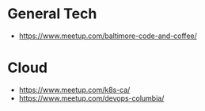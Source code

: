 # General Tech
- https://www.meetup.com/baltimore-code-and-coffee/

# Cloud
- https://www.meetup.com/k8s-ca/
- https://www.meetup.com/devops-columbia/
